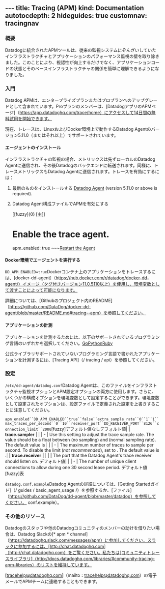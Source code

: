 --- title: Tracing (APM) kind: Documentation autotocdepth: 2 hideguides: true
customnav: tracingnav
---

### 概要

Datadogに統合されたAPMツールは、従来の監視システムにぞんざいしていたインフラストラクチャとアプリケーションのパフォーマンス監視の壁を取り除きました。このことにより、視認性が向上するだけでなく、アプリケーションコードの状態とそのベースインフラストラクチャの関係を簡単に理解できるようになりました。

### 入門

Datadog APMは、エンタープライズプランまたはプロプランへのアップグレードとして含まれています。Proプランのメンバーは、[DatadogアプリのAPMページ]（https://app.datadoghq.com/trace/home）にアクセスして14日間の無料試用を開始できます。

現在、トレースは、LinuxおよびDocker環境上で動作するDatadog Agentのバージョン5.11.0（またはそれ以上）でサポートされています。

#### エージェントのインストール

インフラストラクチャの監視の場合、メトリックスは先ずローカルのDatadog Agentに送信され、その後Datadogのバックエンドに転送されます。同様に、トレースメトリックスもDatadog Agentに送信されます。トレースを有効にするには：

1.  最新のものをインストールする [Datadog Agent](https://app.datadoghq.com/account/settings#agent) (version 5.11.0 or above is required).
1.  Datadog Agent構成ファイルでAPMを有効にする

    [[fuzzy]{0} [主]]
    # Enable the trace agent.
    apm_enabled: true ~~~[Restart the Agent](/guides/basic_agent_usage/)

#### Docker環境でエージェントを実行する

`DD_APM_ENABLED=true`Dockerコンテナ上のアプリケーションをトレースするには、[docker-dd-agent]（https://hub.docker.com/r/datadog/docker-dd-agent/）イメージ（タグ付きバージョン11.0.5110以上）を使用し、環境変数として渡すことによって可能になります。

詳細については、[Githubのプロジェクト内のREADME]（https://github.com/DataDog/docker-dd-agent/blob/master/README.md#tracing--apm）を参照してください。

#### アプリケーションの計測

アプリケーションを計測するためには、以下のサポートされているプログラミング言語のいずれかを選択してください。[Go](/tracing/go)[Python](/tracing/python)[Ruby](/tracing/ruby)

公式ライブラリサポートされていないプログラミング言語で書かれたアプリケーションを計測するには、[Tracing API]（/ tracing / api）を参照してください。

### 設定

`/etc/dd-agent/datadog.conf`Datadog Agentは、このファイルをインフラストラクチャ監視オプションとAPM設定オプションの両方に使用します。さらに、いくつかの構成オプションを環境変数として設定することができます。環境変数として設定されたオプションは、設定ファイルで定義された設定を上書きすることに注意してください。

`apm_enabled``DD_APM_ENABLED``true``false``extra_sample_rate``0``1``1``max_traces_per_second``0``10``receiver_port``DD_RECEIVER_PORT``8126``connection_limit``2000`[fuzzy]デフォルト値なしデフォルト値| | **trace.sampler** | |  | - | Use this setting to adjust the trace sample rate. The value should be a float between  (no sampling) and  (normal sampling rate). The default value is  | |  | - | The maximum number of traces to sample per second. To disable the limit (*not recommended*), set to . The default value is .| | **trace.receiver** | |  |  | The port that the Datadog Agent's trace receiver should listen on. デフォルト値| |  | - | The number of unique client connections to allow during one 30 second lease period. デフォルト値[fuzzy]表

`datadog.conf.example`Datadog Agentの詳細については、[Getting Startedガイド]（/ guides / basic_agent_usage /）を参照するか、[ファイル]（https://github.com/DataDog/dd-agent/blob/master/datadog）を参照してください。 conf.example）。

### その他のリソース

Datadogのスタッフや他のDatadogコミュニティのメンバーの助けを借りたい場合は、Datadog Slackの[* apm * channel]（https://datadoghq.slack.com/messages/apm）に参加してください。スラックに参加するには、[http://chat.datadoghq.com]（http://chat.datadoghq.com）をご覧ください。私たちは[コミュニティトレースライブラリ]（http://docs.datadoghq.com/libraries/#community-tracing-apm-libraries）のリストを維持しています。

[tracehelp@datadoghq.com]（mailto：tracehelp@datadoghq.com）の電子メールでAPMチームに連絡することもできます。
